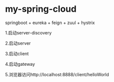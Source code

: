 # my-spring-cloud

springboot + eureka + feign + zuul + hystrix

1.启动server-discovery

2.启动server

3.启动client

4.启动gateway

5.浏览器访问http://localhost:8888/client/helloWorld
